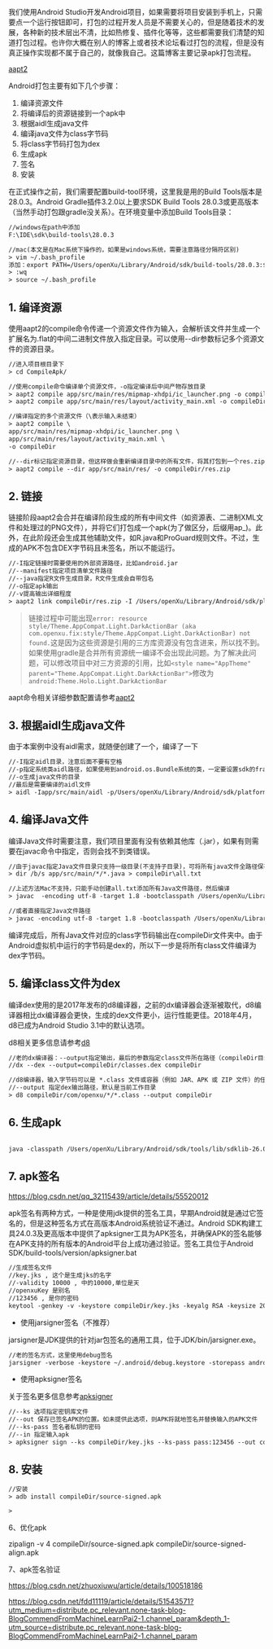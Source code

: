
我们使用Android Studio开发Android项目，如果需要将项目安装到手机上，只需要点一个运行按钮即可，打包的过程开发人员是不需要关心的，但是随着技术的发展，各种新的技术层出不清，比如热修复、插件化等等，这些都需要我们清楚的知道打包过程。也许你大概在别人的博客上或者技术论坛看过打包的流程，但是没有真正操作实现都不属于自己的，就像我自己。这篇博客主要记录apk打包流程。

[aapt2](https://developer.android.google.cn/studio/command-line/aapt2?authuser=19)

Android打包主要有如下几个步骤：

1. 编译资源文件
2. 将编译后的资源链接到一个apk中
3. 根据aidl生成java文件
4. 编译java文件为class字节码
5. 将class字节码打包为dex
6. 生成apk
7. 签名
8. 安装

在正式操作之前，我们需要配置build-tool环境，这里我是用的Build Tools版本是28.0.3。Android Gradle插件3.2.0以上要求SDK Build Tools 28.0.3或更高版本（当然手动打包跟gradle没关系）。在环境变量中添加Build Tools目录：

```xml
//windows在path中添加
F:\IDE\sdk\build-tools\28.0.3

//mac(本文是在Mac系统下操作的，如果是windows系统，需要注意路径分隔符区别)
> vim ~/.bash_profile
添加：export PATH=/Users/openXu/Library/Android/sdk/build-tools/28.0.3:$PATH
> :wq
> source ~/.bash_profile
```

## 1. 编译资源

使用aapt2的compile命令传递一个资源文件作为输入，会解析该文件并生成一个扩展名为.flat的中间二进制文件放入指定目录。可以使用--dir参数标记多个资源文件的资源目录。

```xml
//进入项目根目录下
> cd CompileApk/

//使用compile命令编译单个资源文件，-o指定编译后中间产物存放目录
> aapt2 compile app/src/main/res/mipmap-xhdpi/ic_launcher.png -o compileDir
> aapt2 compile app/src/main/res/layout/activity_main.xml -o compileDir

//编译指定的多个资源文件（\表示输入未结束）
> aapt2 compile \
app/src/main/res/mipmap-xhdpi/ic_launcher.png \
app/src/main/res/layout/activity_main.xml \
-o compileDir

//--dir标记指定资源目录，但这样做会重新编译目录中的所有文件，将其打包到一个res.zip文件中（由于是编译整个项目，所以采用这种方式）
> aapt2 compile --dir app/src/main/res/ -o compileDir/res.zip
```

## 2. 链接

链接阶段aapt2会合并在编译阶段生成的所有中间文件（如资源表、二进制XML文件和处理过的PNG文件），并将它们打包成一个apk(为了做区分，后缀用ap_)。此外，在此阶段还会生成其他辅助文件，如R.java和ProGuard规则文件。不过，生成的APK不包含DEX字节码且未签名，所以不能运行。

```xml
//-I指定链接时需要使用的外部资源路径，比如android.jar
//--manifest指定项目清单文件路径
//--java指定R文件生成目录，R文件生成会自带包名
//-o指定apk输出
//-v提高输出详细程度 
> aapt2 link compileDir/res.zip -I /Users/openXu/Library/Android/sdk/platforms/android-28/android.jar --java app/src/main/java --manifest app/src/main/AndroidManifest.xml --min-sdk-version 15 -o compileDir/resources.ap_ -v
```

> 链接过程中可能出现`error: resource style/Theme.AppCompat.Light.DarkActionBar (aka com.openxu.fix:style/Theme.AppCompat.Light.DarkActionBar) not found.`这是因为这些资源是引用的三方库资源没有包含进来，所以找不到。如果使用gradle是合并所有资源统一编译不会出现此问题。为了解决此问题，可以修改项目中对三方资源的引用，比如`<style name="AppTheme" parent="Theme.AppCompat.Light.DarkActionBar">`修改为`android:Theme.Holo.Light.DarkActionBar`

aapt命令相关详细参数配置请参考[aapt2](https://developer.android.google.cn/studio/command-line/aapt2?authuser=19)

## 3. 根据aidl生成java文件

由于本案例中没有aidl需求，就随便创建了一个，编译了一下

```xml
//-I指定aidl目录，注意后面不要有空格
//-p指定系统类aidl路径，如果使用到android.os.Bundle系统的类，一定要设置sdk的framework.aidl路径
//-o生成java文件的目录
//最后是需要编译的aidl文件
> aidl -Iapp/src/main/aidl -p/Users/openXu/Library/Android/sdk/platforms/android-28/framework.aidl -oapp/src/main/aidl app/src/main/aidl/com/openxu/compile/IAidlTest.aidl
```

## 4. 编译Java文件

编译Java文件时需要注意，我们项目里面有没有依赖其他库（.jar），如果有则需要在javac命令中指定，否则会找不到类错误。

```xml
//由于javac指定Java文件目录只支持一级目录(不支持子目录)，可将所有java文件全路径保存到compile\all.txt文件中。/s查找当前目录以及所有子目录下的文件
> dir /b/s app/src/main/*/*.java > compileDir\all.txt

//上述方法Mac不支持，只能手动创建all.txt添加所有Java文件路径，然后编译
> javac  -encoding utf-8 -target 1.8 -bootclasspath /Users/openXu/Library/Android/sdk/platforms/android-28/android.jar -d compileDir @compileDir/all.txt

//或者直接指定Java文件路径
> javac -encoding utf-8 -target 1.8 -bootclasspath /Users/openXu/Library/Android/sdk/platforms/android-28/android.jar -d compileDir app/src/main/java/com/openxu/compile/*.java app/src/main/aidl/com/openxu/compile/*.java
```

编译完成后，所有Java文件对应的class字节码输出在compileDir文件夹中。由于Android虚拟机中运行的字节码是dex的，所以下一步是将所有class文件编译为dex字节码。

## 5. 编译class文件为dex

编译dex使用的是2017年发布的d8编译器，之前的dx编译器会逐渐被取代，d8编译器相比dx编译器会更快，生成的dex文件更小，运行性能更佳。2018年4月，d8已成为Android Studio 3.1中的默认选项。

d8相关更多信息请参考[d8](https://developer.android.google.cn/studio/command-line/d8?authuser=19)

```xml
//老的dx编译器：--output指定输出，最后的参数指定class文件所在路径（compileDir目录下包含包名在内）
//dx --dex --output=compileDir/classes.dex compileDir

//d8编译器，输入字节码可以是 *.class 文件或容器（例如 JAR、APK 或 ZIP 文件）的任意组合。您还可以添加 DEX 文件作为 d8 的输入，以将这些文件合并到 DEX 输出中，这在包含增量构建的输出时很有用。
//--output 指定dex输出路径，默认是当前工作目录
> d8 compileDir/com/openxu/*/*.class --output compileDir
```

## 6. 生成apk


```xml

java -classpath /Users/openXu/Library/Android/sdk/tools/lib/sdklib-26.0.0-dev.jar com.android.sdklib.build.ApkBuilderMain compileDir/source.apk -v -u -z compileDir/resources.ap_ -f compileDir/classes.dex
```

## 7. apk签名


https://blog.csdn.net/qq_32115439/article/details/55520012


apk签名有两种方式，一种是使用jdk提供的签名工具，早期Android就是通过它签名的，但是这种签名方式在高版本Android系统验证不通过。Android SDK构建工具24.0.3及更高版本中提供了apksigner工具为APK签名，并确保APK的签名能够在APK支持的所有版本的Android平台上成功通过验证。签名工具位于Android SDK/build-tools/version/apksigner.bat

```xml
//生成签名文件
//key.jks , 这个是生成jks的名字
//-validity 10000 , 中的10000,单位是天
//openxuKey 是别名
//123456 , 是你的密码
keytool -genkey -v -keystore compileDir/key.jks -keyalg RSA -keysize 2048 -validity 10000 -alias openxuKey -storepass 123456
```

- 使用jarsigner签名（不推荐）

jarsigner是JDK提供的针对jar包签名的通用工具，位于JDK/bin/jarsigner.exe。

```xml
//老的签名方式，这里使用debug签名
jarsigner -verbose -keystore ~/.android/debug.keystore -storepass android -keypass android compileDir/source.apk androiddebugkey
```

- 使用apksigner签名

关于签名更多信息参考[apksigner](https://developer.android.google.cn/studio/command-line/apksigner?authuser=19)

```xml
//--ks 选项指定密钥库文件
//--out 保存已签名APK的位置。如未提供此选项，则APK将就地签名并替换输入的APK文件
//--ks-pass 签名者私钥的密码
//--in 指定输入apk
> apksigner sign --ks compileDir/key.jks --ks-pass pass:123456 --out compileDir/source-signed.apk  --in compileDir/source.apk 
```

## 8. 安装

```xml
//安装
> adb install compileDir/source-signed.apk 

> 
```


6、优化apk

zipalign -v 4 compileDir/source-signed.apk compileDir/source-signed-align.apk

7、apk签名验证



https://blog.csdn.net/zhuoxiuwu/article/details/100518186

https://blog.csdn.net/fdd11119/article/details/51543571?utm_medium=distribute.pc_relevant.none-task-blog-BlogCommendFromMachineLearnPai2-1.channel_param&depth_1-utm_source=distribute.pc_relevant.none-task-blog-BlogCommendFromMachineLearnPai2-1.channel_param















































